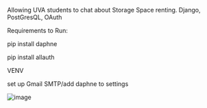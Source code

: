 Allowing UVA students to chat about Storage Space renting. Django, PostGresQL, OAuth

Requirements to Run: 



pip install daphne


pip install allauth 



VENV


set up Gmail SMTP/add daphne to settings





![image](https://github.com/RuiZhang-kwf8/StorageScholars/assets/134260297/e778225d-9d48-4c49-85c9-5c73c89bb164)
